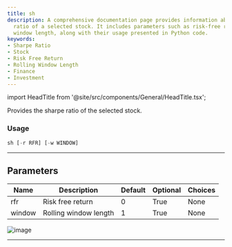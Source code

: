```yaml
---
title: sh
description: A comprehensive documentation page provides information about the Sharpe
  ratio of a selected stock. It includes parameters such as risk-free return and rolling
  window length, along with their usage presented in Python code.
keywords:
- Sharpe Ratio
- Stock
- Risk Free Return
- Rolling Window Length
- Finance
- Investment
---
```


import HeadTitle from '@site/src/components/General/HeadTitle.tsx';

<HeadTitle title="stocks/qa/sh - Reference | OpenBB Terminal Docs" />

Provides the sharpe ratio of the selected stock.

### Usage

```python
sh [-r RFR] [-w WINDOW]
```

---

## Parameters

| Name | Description | Default | Optional | Choices |
| ---- | ----------- | ------- | -------- | ------- |
| rfr | Risk free return | 0 | True | None |
| window | Rolling window length | 1 | True | None |

![image](https://user-images.githubusercontent.com/75195383/163530426-77abe5ac-9c21-43e5-a975-5a37c7eb452f.png)

---
